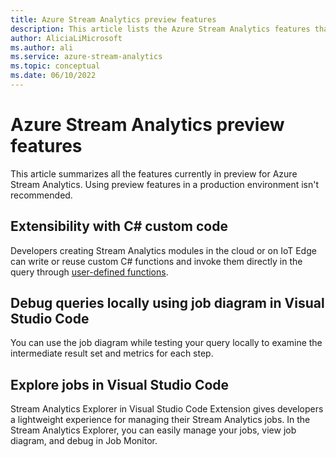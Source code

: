```yaml
---
title: Azure Stream Analytics preview features
description: This article lists the Azure Stream Analytics features that are currently in preview
author: AliciaLiMicrosoft 
ms.author: ali 
ms.service: azure-stream-analytics
ms.topic: conceptual
ms.date: 06/10/2022
---
```


# Azure Stream Analytics preview features

This article summarizes all the features currently in preview for Azure Stream Analytics. Using preview features in a production environment isn't recommended.

## Extensibility with C# custom code

Developers creating Stream Analytics modules in the cloud or on IoT Edge can write or reuse custom C# functions and invoke them directly in the query through [user-defined functions](stream-analytics-edge-csharp-udf-methods.md).

## Debug queries locally using job diagram in Visual Studio Code

You can use the job diagram while testing your query locally to examine the intermediate result set and metrics for each step.

## Explore jobs in Visual Studio Code

Stream Analytics Explorer in Visual Studio Code Extension gives developers a lightweight experience for managing their Stream Analytics jobs. In the Stream Analytics Explorer, you can easily manage your jobs, view job diagram, and debug in Job Monitor.
